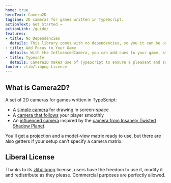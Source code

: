 ```yaml
---
home: true
heroText: Camera2D
tagline: 2D cameras for games written in TypeScript.
actionText: Get Started →
actionLink: /guide/
features:
- title: No Dependencies
  details: This library comes with no dependencies, so you it can be used with any framework or just with pure WebGL.
- title: Add Focus to Your Game
  details: With the InfluencedCamera, you can add cues to your game, attracting the camera and thus the attention of the player.
- title: Typesafe
  details: Camera2D makes use of TypeScript to ensure a pleasant and safe development experience!
footer: zlib/libpng License
---
```


## What is Camera2D?

A set of 2D cameras for games written in TypeScript:

- A [simple camera](./api/classes/ScreenCamera.md) for drawing in screen-space
- A [camera that follows](./api/classes/FollowingCamera.md) your player smoothly
- An [influenced camera](./api/classes/InfluencedCamera.md) inspired by the [camera from Insanely Twisted Shadow Planet](http://michelgagne.blogspot.com/2012/07/itsp-camera-explained.html).

You'll get a projection and a model-view matrix ready to use, but there are also getters if your setup can't specify a camera matrix.

## Liberal License

Thanks to its [zlib/libpng](https://github.com/Lusito/camera2d/blob/master/LICENSE) license, users have the freedom to use it, modify it and redistribute as they please. Commercial purposes are perfectly allowed.

